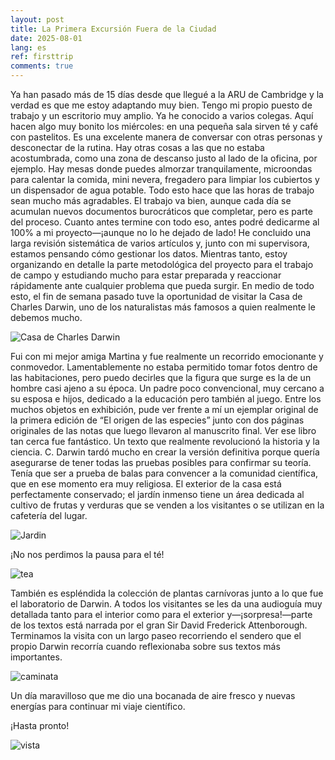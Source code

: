 ```yaml
---
layout: post
title: La Primera Excursión Fuera de la Ciudad
date: 2025-08-01
lang: es
ref: firsttrip
comments: true
---
```


Ya han pasado más de 15 días desde que llegué a la ARU de Cambridge y la verdad es que me estoy adaptando muy bien.
Tengo mi propio puesto de trabajo y un escritorio muy amplio. Ya he conocido a varios colegas. Aquí hacen algo muy bonito los miércoles: en una pequeña sala sirven té y café con pastelitos. Es una excelente manera de conversar con otras personas y desconectar de la rutina.
Hay otras cosas a las que no estaba acostumbrada, como una zona de descanso justo al lado de la oficina, por ejemplo. Hay mesas donde puedes almorzar tranquilamente, microondas para calentar la comida, mini nevera, fregadero para limpiar los cubiertos y un dispensador de agua potable. Todo esto hace que las horas de trabajo sean mucho más agradables.
El trabajo va bien, aunque cada día se acumulan nuevos documentos burocráticos que completar, pero es parte del proceso. Cuanto antes termine con todo eso, antes podré dedicarme al 100% a mi proyecto—¡aunque no lo he dejado de lado! He concluido una larga revisión sistemática de varios artículos y, junto con mi supervisora, estamos pensando cómo gestionar los datos. Mientras tanto, estoy organizando en detalle la parte metodológica del proyecto para el trabajo de campo y estudiando mucho para estar preparada y reaccionar rápidamente ante cualquier problema que pueda surgir.
En medio de todo esto, el fin de semana pasado tuve la oportunidad de visitar la Casa de Charles Darwin, uno de los naturalistas más famosos a quien realmente le debemos mucho.

![Casa de Charles Darwin](/assets/images/blog/firsttrip/darwin-house.jpeg)

Fui con mi mejor amiga Martina y fue realmente un recorrido emocionante y conmovedor. Lamentablemente no estaba permitido tomar fotos dentro de las habitaciones, pero puedo decirles que la figura que surge es la de un hombre casi ajeno a su época. Un padre poco convencional, muy cercano a su esposa e hijos, dedicado a la educación pero también al juego. Entre los muchos objetos en exhibición, pude ver frente a mí un ejemplar original de la primera edición de “El origen de las especies” junto con dos páginas originales de las notas que luego llevaron al manuscrito final. Ver ese libro tan cerca fue fantástico. Un texto que realmente revolucionó la historia y la ciencia. C. Darwin tardó mucho en crear la versión definitiva porque quería asegurarse de tener todas las pruebas posibles para confirmar su teoría. Tenía que ser a prueba de balas para convencer a la comunidad científica, que en ese momento era muy religiosa.
El exterior de la casa está perfectamente conservado; el jardín inmenso tiene un área dedicada al cultivo de frutas y verduras que se venden a los visitantes o se utilizan en la cafetería del lugar. 

![Jardin](/assets/images/blog/firsttrip/garden.jpeg)

¡No nos perdimos la pausa para el té! 

![tea](/assets/images/blog/firsttrip/tea-time.jpeg)

También es espléndida la colección de plantas carnívoras junto a lo que fue el laboratorio de Darwin.
A todos los visitantes se les da una audioguía muy detallada tanto para el interior como para el exterior y—¡sorpresa!—parte de los textos está narrada por el gran Sir David Frederick Attenborough. 
Terminamos la visita con un largo paseo recorriendo el sendero que el propio Darwin recorría cuando reflexionaba sobre sus textos más importantes.

![caminata](/assets/images/blog/firsttrip/walking.jpeg)

Un día maravilloso que me dio una bocanada de aire fresco y nuevas energías para continuar mi viaje científico.

¡Hasta pronto!

![vista](/assets/images/blog/firsttrip/view.jpeg)
